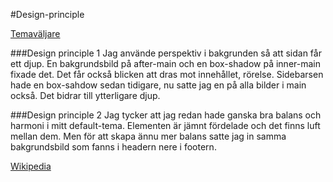 #Design-principle

[Temaväljare](theme-selector/")


###Design principle 1
Jag använde perspektiv i bakgrunden så att sidan får ett djup.
En bakgrundsbild på after-main och en box-shadow på inner-main fixade det.
Det får också blicken att dras mot innehållet, rörelse.
Sidebarsen hade en box-sahdow sedan tidigare, nu satte jag en på alla bilder i main också.
Det bidrar till ytterligare djup.



###Design principle 2
Jag tycker att jag redan hade ganska bra balans och harmoni i mitt default-tema.
Elementen är jämnt fördelade och det finns luft mellan dem.
Men för att skapa ännu mer balans satte jag in samma bakgrundsbild som fanns i headern nere i footern.


[Wikipedia](https://en.wikipedia.org/wiki/Visual_design_elements_and_principles)
